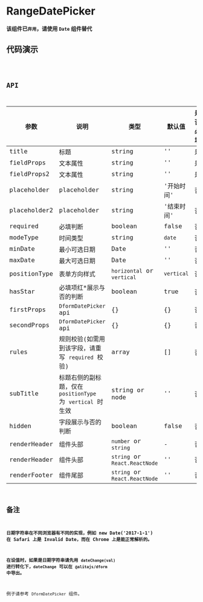 <!-- ---
title: RangeDatePicker(丢弃)
group:
  title: RangeDatePicker(丢弃)
nav:
  title: 组件
  path: /components
--- -->

# RangeDatePicker

**该组件已`弃用`，请使用 `Date` 组件替代**

## 代码演示

<code src="./demo/index.tsx" />

## API

| 参数         | 说明                                                       | 类型                          | 默认值     | 是否必填 |
| ------------ | ---------------------------------------------------------- | ----------------------------- | ---------- | -------- |
| title        | 标题                                                       | string                        | ''         | 是       |
| fieldProps   | 文本属性                                                   | string                        | ''         | 是       |
| fieldProps2  | 文本属性                                                   | string                        | ''         | 是       |
| placeholder  | placeholder                                                | string                        | '开始时间' | 否       |
| placeholder2 | placeholder                                                | string                        | '结束时间' | 否       |
| required     | 必填判断                                                   | boolean                       | false      | 否       |
| modeType     | 时间类型                                                   | string                        | `date`     | 否       |
| minDate      | 最小可选日期                                               | Date                          | ''         | 否       |
| maxDate      | 最大可选日期                                               | Date                          | ''         | 否       |
| positionType | 表单方向样式                                               | `horizontal` or `vertical`    | `vertical` | 否       |
| hasStar      | 必填项红\*展示与否的判断                                   | boolean                       | true       | 否       |
| firstProps   | `DformDatePicker` api                                      | {}                            | {}         | 否       |
| secondProps  | `DformDatePicker` api                                      | {}                            | {}         | 否       |
| rules        | 规则校验(如需用到该字段，请重写 `required` 校验)           | array                         | []         | 否       |
| subTitle     | 标题右侧的副标题，仅在 `positionType` 为 `vertical` 时生效 | string or node                | ''         | 否       |
| hidden       | 字段展示与否的判断                                         | boolean                       | false      | 否       |
| renderHeader | 组件头部                                                   | `number` or `string`          | -          | 否       |
| renderHeader | 组件头部                                                   | `string` or `React.ReactNode` | ''         | 否       |
| renderFooter | 组件尾部                                                   | `string` or `React.ReactNode` | ''         | 否       |

## 备注

**日期字符串在不同浏览器有不同的实现，例如 new Date('2017-1-1') 在 Safari 上是 Invalid Date，而在 Chrome 上是能正常解析的。**

**在设值时，如果是日期字符串请先用 `dateChange(val)` 进行转化下，`dateChange` 可以在 `@alitajs/dform` 中导出。**

例子请参考 `DformDatePicker` 组件。
